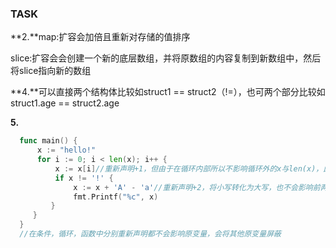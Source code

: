 ### TASK

**2.**map:扩容会加倍且重新对存储的值排序

   slice:扩容会会创建一个新的底层数组，并将原数组的内容复制到新数组中，然后将slice指向新的数组

**4.**可以直接两个结构体比较如struct1 == struct2（!=），也可两个部分比较如struct1.age == struct2.age

**5.**

```go
  func main() {
      x := "hello!"
      for i := 0; i < len(x); i++ {
          x := x[i]//重新声明+1，但由于在循环内部所以不影响循环外的x与len(x)，此时x为单字符
          if x != '!' {
              x := x + 'A' - 'a'//重新声明+2，将小写转化为大写，也不会影响前两个x
              fmt.Printf("%c", x) 
         }
     }
  }
  //在条件，循环，函数中分别重新声明都不会影响原变量，会将其他原变量屏蔽
```

